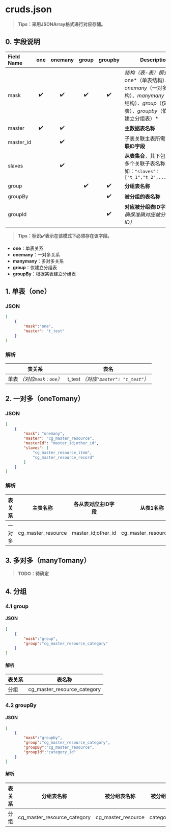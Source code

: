 # cruds.json

>**Tips：采用JSONArray格式进行对应存储。**

## 0. 字段说明

| **Field Name** |        one         |      onemany       |       group        |      groupby       | **Description**                                              |
| :------------- | :----------------: | :----------------: | :----------------: | :----------------: | ------------------------------------------------------------ |
| mask           | :heavy_check_mark: | :heavy_check_mark: | :heavy_check_mark: | :heavy_check_mark: | **结构*（表-表）*模式标识**：one*（单表结构）*、onemany*（一对多结构）*、manymany*（多对多结构）*、group*（仅建分组表）*、groupby*（依据某表建立分组表）* |
| master         | :heavy_check_mark: | :heavy_check_mark: |                    |                    | **主数据表名称**                                             |
| master_id      |                    | :heavy_check_mark: |                    |                    | 子表关联主表所需要的**关联ID字段**                           |
| slaves         |                    | :heavy_check_mark: |                    |                    | **从表集合**，其下包含的为多个关联子表名称，如：`"slaves"：["t_1","t_2",...,"t_n"]` |
| group          |                    |                    | :heavy_check_mark: | :heavy_check_mark: | **分组表名称**                                               |
| groupBy        |                    |                    |                    | :heavy_check_mark: | **被分组的表名称**                                           |
| groupId        |                    |                    |                    | :heavy_check_mark: | **对应被分组表ID字段** *（需确保准确对应被分组表的ID）*      |

>**Tips：​标识:heavy_check_mark:表示在该模式下必须存在该字段。**

- **one**：单表关系
- **onemany**：一对多关系
- **manymany**：多对多关系
- **group**：仅建立分组表
- **groupBy**：根据某表建立分组表

## 1. 单表（one）

### JSON

```json
[
    {
        "mask":"one",
        "master": "t_test"
    }
]
```

### 解析


| **表关系**                 | **表名**                                      |
| -------------------------- | --------------------------------------------- |
| 单表 *（对应`mask：one`）* | t_test *（对应`"master": "t_test"`）* |

## 2. 一对多（oneTomany）

### JSON

```json
[
    {
        "mask": "onemany",
        "master": "cg_master_resource",
        "masterId": "master_id;other_id",
        "slaves": [
            "cg_master_resource_item",
            "cg_master_resource_record"
        ]
    }
]
```

### 解析

| **表关系** | **主表名称**       | **各从表对应主ID字段** | **从表1名称**           | **从表2名称**             |
| ---------- | ------------------ | ---------------------- | ----------------------- | ------------------------- |
| 一对多     | cg_master_resource | master_id;other_id     | cg_master_resource_item | cg_master_resource_record |



## 3. 多对多（manyTomany）

>**TODO：待确定**

## 4. 分组

### 4.1 group

#### JSON

```json
[
    {
        "mask":"group",
        "group":"cg_master_resource_category"
    }
]
```

#### 解析

| **表关系** | **表名称**                  |
| ---------- | --------------------------- |
| 分组       | cg_master_resource_category |

### 4.2 groupBy

#### JSON

```json
[
    {
        "mask":"groupby",
        "group":"cg_master_resource_category",
        "groupBy":"cg_master_resource",
        "groupId":"category_id"
    }
]
```

#### 解析

| **表关系** | **分组表名称**              | **被分组表名称**   | **被分组表ID** |
| ---------- | --------------------------- | ------------------ | -------------- |
| 分组       | cg_master_resource_category | cg_master_resource | category_id    |

